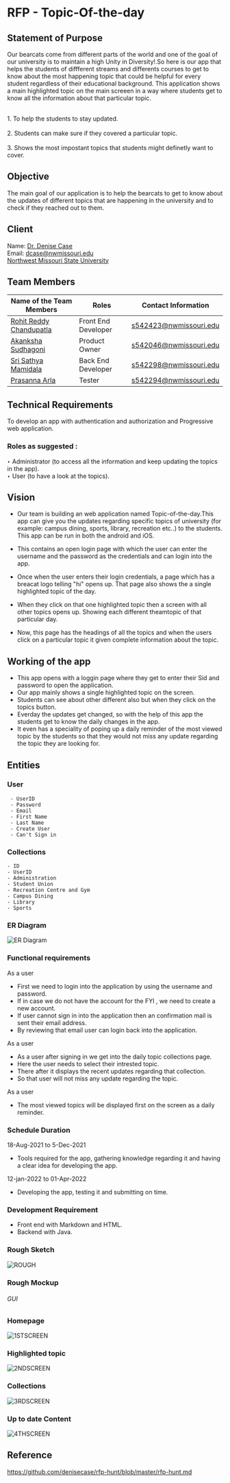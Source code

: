 # RFP - Topic-Of-the-day 
## Statement of Purpose
<p>Our bearcats come from different parts of the world and one of the goal of our university is to maintain a high Unity in Diversity!.So here is our app that helps the students of diffferent streams and differents courses to get to know about the most happening topic that could be helpful for every student regardless of their educational background. This application shows a main highlighted topic on the main screeen in a way where students get to know all the information about that particular topic.
</p>
    <br>1. To help the students to stay updated.</br>
    <br>2. Students can make sure if they covered a particular topic.</br>
    <br>3. Shows the most impostant topics that students might definetly want to cover.</br>

## Objective 
<p>
The main goal of our application is to help the bearcats to get to  know about the updates of different topics that are happening in the university and to check  if they reached out to them.</p>

## Client
 Name: [Dr. Denise Case](https://github.com/denisecase)
 <br>Email: dcase@nwmissouri.edu</br>
 [Northwest Missouri State University](https://www.nwmissouri.edu/csis/directory/case.htm)

## Team Members

 | Name of the Team Members | Roles | Contact Information | 
 | -------------------------|-------|---------------------|
 | [Rohit Reddy Chandupatla](https://github.com/Rohitreddz)  | Front End Developer  | s542423@nwmissouri.edu |
 | [Akanksha Sudhagoni](https://github.com/S542046) | Product Owner  | s542046@nwmissouri.edu |
 | [Sri Sathya Mamidala](https://github.com/S542046) | Back End Developer  | s542298@nwmissouri.edu |
 | [Prasanna Arla](https://github.com/S542046) | Tester | s542294@nwmissouri.edu |
 
## Technical Requirements
To develop an app with authentication and authorization and Progressive web application. <br/>

### Roles as suggested :

‣ Administrator (to access all the information and keep updating the topics in the app).<br/>
‣ User (to have a look at the topics).<br/>

## Vision
* Our team is building an web application named Topic-of-the-day.This app can give you the updates regarding specific topics of university (for example: campus dining, sports, library, recreation etc..) to the students. This app can be run in both the android and iOS.  

* This contains an open login page with which the user can enter the  username and the password as the credentials  and can login into the app. 
* Once when  the user enters their login credentials, a page which has a breacat logo telling "hi" opens up. That page also shows the a single highlighted topic of the day.
* When they click on that one highlighted topic then a screen with all other topics opens up. Showing each different theamtopic of that particular day.
* Now, this page has the headings of all the topics and when the users click on a particular topic it given complete information about the topic.
## Working of the app

 * This app opens with a loggin page where they get to enter their Sid and password to open the application.
 *  Our app mainly shows a single highlighted topic on the screen.
 *  Students can see about other different also but when they click on the topics button. 
 * Everday the updates get changed, so with the help of this app the students get to know the daily changes in the app.
 * It even has a speciality of poping up a daily reminder of the most viewed topic by the students so that they would not miss any update regarding the topic they are looking for.

 ## Entities
 ### User
     - UserID
     - Password
     - Email 
     - First Name
     - Last Name
     - Create User
     - Can't Sign in 

### Collections
    - ID
    - UserID
    - Administration
    - Student Union
    - Recreation Centre and Gym 
    - Campus Dining 
    - Library
    - Sports

  ### ER Diagram
  ![ER Diagram](images/ER.png)
  ### Functional requirements 
   
   As a user
   * First we need to login into the application by using the username and password.
   * If in case we do not have the account for the FYI , we need to create a new account.
   * If user cannot sign in into the application then an confirmation mail is sent their email address.
   * By reviewing that email user can login back into the application.
   
   As a user
   * As a user after signing in we get into the daily topic collections page.
   * Here the user needs to select their intrested topic.
   * There after it displays the recent updates regarding that collection.
   * So that user will not miss any update regarding the topic.
   
   As a user
   * The most viewed topics will be displayed first on the screen as a daily reminder.
  

  ### Schedule Duration 
  
  18-Aug-2021 to 5-Dec-2021 
  * Tools required for the app, gathering knowledge regarding it and having a clear idea for developing the app.
  
  12-jan-2022 to 01-Apr-2022
  * Developing the app, testing it and submitting on time.

  ### Development Requirement 
  
   * Front end with Markdown and HTML.
   * Backend with Java.
   
  ### Rough Sketch

  ![ROUGH](images/rough.jpg)

  ### Rough Mockup

  ###### GUI

  ### Homepage
  ![1STSCREEN](images/1STSCREEN.png.png)

  ### Highlighted topic
  ![2NDSCREEN](images/2NDSCREEN.png.png)

  ### Collections
  ![3RDSCREEN](images/3RDSCREEN.png.png)

  ### Up to date Content
  ![4THSCREEN](images/4THSCREEN.png.png) 

  ## Reference
  https://github.com/denisecase/rfp-hunt/blob/master/rfp-hunt.md

